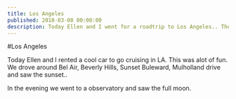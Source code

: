 ```yaml
---
title: Los Angeles
published: 2018-03-08 00:00:00
description: Today Ellen and I went for a roadtrip to Los Angeles.. The city of Lost Angels..
---
```


#Los Angeles

Today Ellen and I rented a cool car to go cruising in LA.
This was alot of fun. We drove around Bel Air, Beverly Hills,
Sunset Buleward, Mulholland drive and saw the sunset..

In the evening we went to a observatory and saw the full moon.
